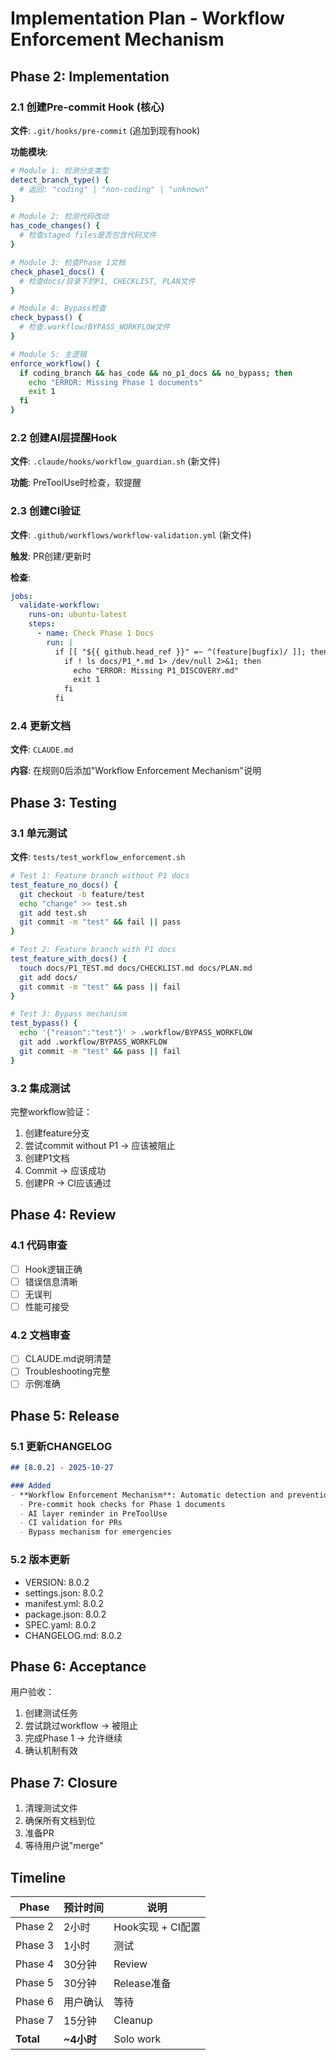 # Implementation Plan - Workflow Enforcement Mechanism

## Phase 2: Implementation

### 2.1 创建Pre-commit Hook (核心)

**文件**: `.git/hooks/pre-commit` (追加到现有hook)

**功能模块**:
```bash
# Module 1: 检测分支类型
detect_branch_type() {
  # 返回: "coding" | "non-coding" | "unknown"
}

# Module 2: 检测代码改动
has_code_changes() {
  # 检查staged files是否包含代码文件
}

# Module 3: 检查Phase 1文档
check_phase1_docs() {
  # 检查docs/目录下的P1, CHECKLIST, PLAN文件
}

# Module 4: Bypass检查
check_bypass() {
  # 检查.workflow/BYPASS_WORKFLOW文件
}

# Module 5: 主逻辑
enforce_workflow() {
  if coding_branch && has_code && no_p1_docs && no_bypass; then
    echo "ERROR: Missing Phase 1 documents"
    exit 1
  fi
}
```

### 2.2 创建AI层提醒Hook

**文件**: `.claude/hooks/workflow_guardian.sh` (新文件)

**功能**: PreToolUse时检查，软提醒

### 2.3 创建CI验证

**文件**: `.github/workflows/workflow-validation.yml` (新文件)

**触发**: PR创建/更新时

**检查**:
```yaml
jobs:
  validate-workflow:
    runs-on: ubuntu-latest
    steps:
      - name: Check Phase 1 Docs
        run: |
          if [[ "${{ github.head_ref }}" =~ ^(feature|bugfix)/ ]]; then
            if ! ls docs/P1_*.md 1> /dev/null 2>&1; then
              echo "ERROR: Missing P1_DISCOVERY.md"
              exit 1
            fi
          fi
```

### 2.4 更新文档

**文件**: `CLAUDE.md`

**内容**: 在规则0后添加"Workflow Enforcement Mechanism"说明

## Phase 3: Testing

### 3.1 单元测试

**文件**: `tests/test_workflow_enforcement.sh`

```bash
# Test 1: Feature branch without P1 docs
test_feature_no_docs() {
  git checkout -b feature/test
  echo "change" >> test.sh
  git add test.sh
  git commit -m "test" && fail || pass
}

# Test 2: Feature branch with P1 docs
test_feature_with_docs() {
  touch docs/P1_TEST.md docs/CHECKLIST.md docs/PLAN.md
  git add docs/
  git commit -m "test" && pass || fail
}

# Test 3: Bypass mechanism
test_bypass() {
  echo '{"reason":"test"}' > .workflow/BYPASS_WORKFLOW
  git add .workflow/BYPASS_WORKFLOW
  git commit -m "test" && pass || fail
}
```

### 3.2 集成测试

完整workflow验证：
1. 创建feature分支
2. 尝试commit without P1 → 应该被阻止
3. 创建P1文档
4. Commit → 应该成功
5. 创建PR → CI应该通过

## Phase 4: Review

### 4.1 代码审查

- [ ] Hook逻辑正确
- [ ] 错误信息清晰
- [ ] 无误判
- [ ] 性能可接受

### 4.2 文档审查

- [ ] CLAUDE.md说明清楚
- [ ] Troubleshooting完整
- [ ] 示例准确

## Phase 5: Release

### 5.1 更新CHANGELOG

```markdown
## [8.0.2] - 2025-10-27

### Added
- **Workflow Enforcement Mechanism**: Automatic detection and prevention of workflow violations
  - Pre-commit hook checks for Phase 1 documents
  - AI layer reminder in PreToolUse
  - CI validation for PRs
  - Bypass mechanism for emergencies
```

### 5.2 版本更新

- VERSION: 8.0.2
- settings.json: 8.0.2
- manifest.yml: 8.0.2
- package.json: 8.0.2
- SPEC.yaml: 8.0.2
- CHANGELOG.md: 8.0.2

## Phase 6: Acceptance

用户验收：
1. 创建测试任务
2. 尝试跳过workflow → 被阻止
3. 完成Phase 1 → 允许继续
4. 确认机制有效

## Phase 7: Closure

1. 清理测试文件
2. 确保所有文档到位
3. 准备PR
4. 等待用户说"merge"

## Timeline

| Phase | 预计时间 | 说明 |
|-------|---------|------|
| Phase 2 | 2小时 | Hook实现 + CI配置 |
| Phase 3 | 1小时 | 测试 |
| Phase 4 | 30分钟 | Review |
| Phase 5 | 30分钟 | Release准备 |
| Phase 6 | 用户确认 | 等待 |
| Phase 7 | 15分钟 | Cleanup |
| **Total** | **~4小时** | Solo work |
